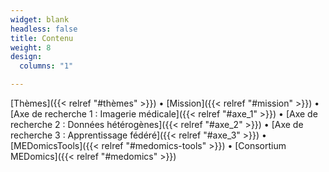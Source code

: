 ```yaml
---
widget: blank
headless: false
title: Contenu
weight: 8
design:
  columns: "1"  

---
```


[Thèmes]({{< relref "#thèmes" >}}) • 
[Mission]({{< relref "#mission" >}}) • 
[Axe de recherche 1 : Imagerie médicale]({{< relref "#axe_1" >}}) • 
[Axe de recherche 2 : Données hétérogènes]({{< relref "#axe_2" >}}) • 
[Axe de recherche 3 : Apprentissage fédéré]({{< relref "#axe_3" >}}) •
[MEDomicsTools]({{< relref "#medomics-tools" >}}) • 
[Consortium MEDomics]({{< relref "#medomics" >}}) 
